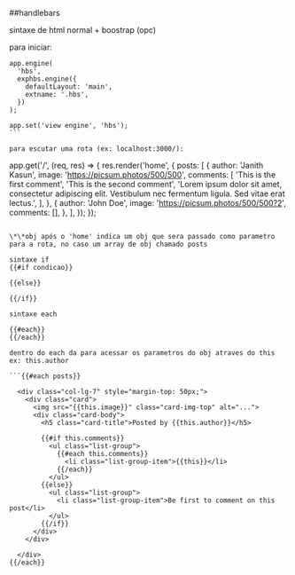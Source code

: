 ##handlebars

sintaxe de html normal + boostrap (opc)

para iniciar:

````
app.engine(
  'hbs',
  exphbs.engine({
    defaultLayout: 'main',
    extname: '.hbs',
  })
);

app.set('view engine', 'hbs');
```

para escutar uma rota (ex: localhost:3000/):

````

app.get('/', (req, res) => {
res.render('home', {
posts: [
{
author: 'Janith Kasun',
image: 'https://picsum.photos/500/500',
comments: [
'This is the first comment',
'This is the second comment',
'Lorem ipsum dolor sit amet, consectetur adipiscing elit. Vestibulum nec fermentum ligula. Sed vitae erat lectus.',
],
},
{
author: 'John Doe',
image: 'https://picsum.photos/500/500?2',
comments: [],
},
],
});
});

````

\*\*obj após o 'home' indica um obj que sera passado como parametro para a rota, no caso um array de obj chamado posts

sintaxe if
{{#if condicao}}

{{else}}

{{/if}}

sintaxe each

{{#each}}
{{/each}}

dentro do each da para acessar os parametros do obj atraves do this
ex: this.author

```{{#each posts}}

  <div class="col-lg-7" style="margin-top: 50px;">
    <div class="card">
      <img src="{{this.image}}" class="card-img-top" alt="...">
      <div class="card-body">
        <h5 class="card-title">Posted by {{this.author}}</h5>

        {{#if this.comments}}
          <ul class="list-group">
            {{#each this.comments}}
              <li class="list-group-item">{{this}}</li>
            {{/each}}
          </ul>
        {{else}}
          <ul class="list-group">
            <li class="list-group-item">Be first to comment on this post</li>
          </ul>
        {{/if}}
      </div>
    </div>

  </div>
{{/each}}
````
